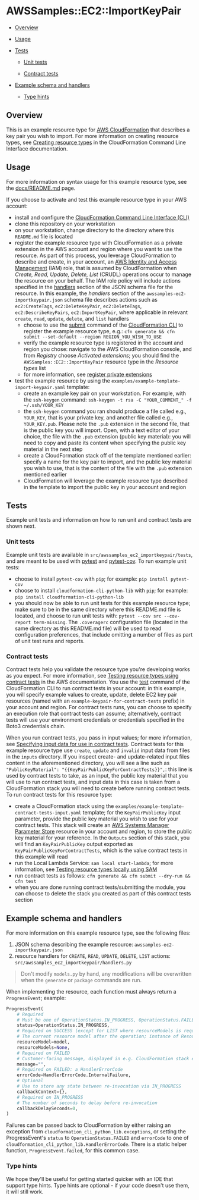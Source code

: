 # AWSSamples::EC2::ImportKeyPair

- [Overview](#Overview)

- [Usage](#Usage)

- [Tests](#Tests)

  - [Unit tests](#Unit-tests)

  - [Contract tests](#Contract-tests)

- [Example schema and handlers](#Example-schema-and-handlers)

  - [Type hints](#Type-hints)


## Overview
This is an example resource type for [AWS CloudFormation](https://aws.amazon.com/cloudformation/) that describes a key pair you wish to import.  For more information on creating resource types, see [Creating resource types](https://docs.aws.amazon.com/cloudformation-cli/latest/userguide/resource-types.html) in the CloudFormation Command Line Interface documentation.


## Usage
For more information on syntax usage for this example resource type, see the [docs/README.md](docs/README.md) page.

If you choose to activate and test this example resource type in your AWS account:

- install and configure the [CloudFormation Command Line Interface (CLI)](https://docs.aws.amazon.com/cloudformation-cli/latest/userguide/what-is-cloudformation-cli.html)
- clone this repository on your workstation
- on your workstation, change directory to the directory where this `README.md` file is located
- register the example resource type with CloudFormation as a private extension in the AWS account and region where you want to use the resource.  As part of this process, you leverage CloudFormation to describe and create, in your account, an [AWS Identity and Access Management](https://aws.amazon.com/iam/) (IAM) role, that is assumed by CloudFormation when _Create, Read, Update, Delete, List_ (CRUDL) operations occur to manage the resource on your behalf.  The IAM role policy will include actions specified in the [handlers](https://docs.aws.amazon.com/cloudformation-cli/latest/userguide/resource-type-schema.html#schema-properties-handlers) section of the JSON schema file for the resource.  In this example, the _handlers_ section of the `awssamples-ec2-importkeypair.json` schema file describes actions such as `ec2:CreateTags`, `ec2:DeleteKeyPair`, `ec2:DeleteTags`, `ec2:DescribeKeyPairs`, `ec2:ImportKeyPair`, where applicable in relevant `create`, `read`, `update`, `delete`, and `list` handlers
  - choose to use the [submit](https://docs.aws.amazon.com/cloudformation-cli/latest/userguide/resource-type-cli-submit.html) command of the [CloudFormation CLI](https://docs.aws.amazon.com/cloudformation-cli/latest/userguide/what-is-cloudformation-cli.html) to register the example resource type, e.g.: `cfn generate && cfn submit --set-default --region REGION_YOU_WISH_TO_USE`
  - verify the example resource type is registered in the account and region you chose: navigate to the AWS CloudFormation console, and from _Registry_ choose _Activated extensions_; you should find the `AWSSamples::EC2::ImportKeyPair` resource type in the _Resource types_ list
  - for more information, see [register private extensions](https://docs.aws.amazon.com/AWSCloudFormation/latest/UserGuide/registry-register.html)
- test the example resource by using the `examples/example-template-import-keypair.yaml` template:
  - create an example key pair on your workstation.  For example, with the `ssh-keygen` command: `ssh-keygen -t rsa -C "YOUR_COMMENT_" -f ~/.ssh/YOUR_KEY`
  - the `ssh-keygen` command you ran should produce a file called e.g., `YOUR_KEY`, that is your private key, and another file called e.g., `YOUR_KEY.pub`.  Please note the `.pub` extension in the second file, that is the public key you will import.  Open, with a text editor of your choice, the file with the `.pub` extension (public key material): you will need to copy and paste its content when specifying the public key material in the next step
  - create a CloudFormation stack off of the template mentioned earlier: specify a name for the key pair to import, and the public key material you wish to use, that is the content of the file with the `.pub` extension mentioned earlier
  - CloudFormation will leverage the example resource type described in the template to import the public key in your account and region


## Tests
Example unit tests and information on how to run unit and contract tests are shown next.


### Unit tests
Example unit tests are available in `src/awssamples_ec2_importkeypair/tests`, and are meant to be used with [pytest](https://docs.pytest.org/) and [pytest-cov](https://pytest-cov.readthedocs.io/en/latest/).  To run example unit tests:

- choose to install `pytest-cov` with `pip`; for example: `pip install pytest-cov`
- choose to install `cloudformation-cli-python-lib` with `pip`; for example: `pip install cloudformation-cli-python-lib`
- you should now be able to run unit tests for this example resource type; make sure to be in the same directory where this README.md file is located, and choose to run unit tests with: `pytest --cov src --cov-report term-missing`.  The `.coveragerc` configuration file (located in the same directory as this README.md file) will be used to read configuration preferences, that include omitting a number of files as part of unit test runs and reports.


### Contract tests
Contract tests help you validate the resource type you're developing works as you expect.  For more information, see [Testing resource types using contract tests](https://docs.aws.amazon.com/cloudformation-cli/latest/userguide/resource-type-test.html) in the AWS documentation.  You use the [test](https://docs.aws.amazon.com/cloudformation-cli/latest/userguide/resource-type-cli-test.html) command of the CloudFormation CLI to run contract tests in your account: in this example, you will specify example values to create, update, delete EC2 key pair resources (named with an `example-keypair-for-contract-tests` prefix) in your account and region.  For contract tests runs, you can choose to specify an execution role that contract tests can assume; alternatively, contract tests will use your environment credentials or credentials specified in the Boto3 credentials chain.

When you run contract tests, you pass in input values; for more information, see [Specifying input data for use in contract tests](https://docs.aws.amazon.com/cloudformation-cli/latest/userguide/resource-type-test.html#resource-type-test-input-data).  Contract tests for this example resource type use `create`, `update` and `invalid` input data from files in the `inputs` directory.  If you inspect create- and update-related input files content in the aforementioned directory, you will see a line such as `"PublicKeyMaterial": "{{KeyPairPublicKeyForContractTests}}",`: this line is used by contract tests to take, as an input, the public key material that you will use to run contract tests, and input data in this case is taken from a CloudFormation stack you will need to create before running contract tests.  To run contract tests for this resource type:

- create a CloudFormation stack using the `examples/example-template-contract-tests-input.yaml` template; for the `KeyPairPublicKey` input parameter, provide the public key material you wish to use for your contract tests.  This stack will create an [AWS Systems Manager Parameter Store](https://docs.aws.amazon.com/systems-manager/latest/userguide/systems-manager-parameter-store.html) resource in your account and region, to store the public key material for your reference.  In the `Outputs` section of this stack, you will find an `KeyPairPublicKey` output exported as `KeyPairPublicKeyForContractTests`, which is the value contract tests in this example will read
- run the Local Lambda Service: `sam local start-lambda`; for more information, see [Testing resource types locally using SAM](https://docs.aws.amazon.com/cloudformation-cli/latest/userguide/resource-type-test.html#resource-type-develop-test)
- run contract tests as follows: `cfn generate && cfn submit --dry-run && cfn test`
- when you are done running contract tests/submitting the module, you can choose to delete the stack you created as part of this contract tests section


## Example schema and handlers
For more information on this example resource type, see the following files:

1. JSON schema describing the example resource: `awssamples-ec2-importkeypair.json`
2. resource handlers for `CREATE`, `READ`, `UPDATE`, `DELETE`, `LIST` actions: `src/awssamples_ec2_importkeypair/handlers.py`

> Don't modify `models.py` by hand, any modifications will be overwritten when the `generate` or `package` commands are run.

When implementing the resource, each function must always return a `ProgressEvent`; example:

```python
ProgressEvent(
    # Required
    # Must be one of OperationStatus.IN_PROGRESS, OperationStatus.FAILED, OperationStatus.SUCCESS
    status=OperationStatus.IN_PROGRESS,
    # Required on SUCCESS (except for LIST where resourceModels is required)
    # The current resource model after the operation; instance of ResourceModel class
    resourceModel=model,
    resourceModels=None,
    # Required on FAILED
    # Customer-facing message, displayed in e.g. CloudFormation stack events
    message="",
    # Required on FAILED: a HandlerErrorCode
    errorCode=HandlerErrorCode.InternalFailure,
    # Optional
    # Use to store any state between re-invocation via IN_PROGRESS
    callbackContext={},
    # Required on IN_PROGRESS
    # The number of seconds to delay before re-invocation
    callbackDelaySeconds=0,
)
```

Failures can be passed back to CloudFormation by either raising an exception from `cloudformation_cli_python_lib.exceptions`, or setting the ProgressEvent's `status` to `OperationStatus.FAILED` and `errorCode` to one of `cloudformation_cli_python_lib.HandlerErrorCode`. There is a static helper function, `ProgressEvent.failed`, for this common case.


### Type hints
We hope they'll be useful for getting started quicker with an IDE that support type hints. Type hints are optional - if your code doesn't use them, it will still work.
